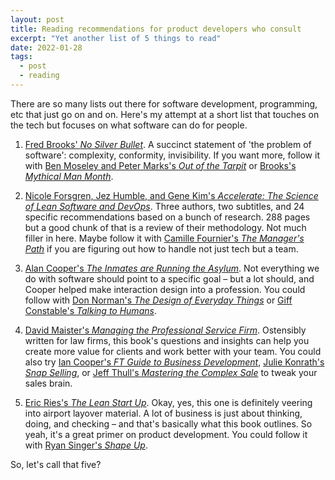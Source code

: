 ```yaml
---
layout: post
title: Reading recommendations for product developers who consult
excerpt: "Yet another list of 5 things to read"
date: 2022-01-28
tags:
  - post
  - reading
---
```


There are so many lists out there for software development, programming, etc that just go on and on.  Here's my attempt at a short list that touches on the tech but focuses on what software can do for people.

1. [Fred Brooks' _No Silver Bullet_](http://worrydream.com/refs/Brooks-NoSilverBullet.pdf).  A succinct statement of 'the problem of software': complexity, conformity, invisibility.  If you want more, follow it with [Ben Moseley and Peter Marks's _Out of the Tarpit_](http://curtclifton.net/papers/MoseleyMarks06a.pdf) or [Brooks's _Mythical Man Month_](https://www.amazon.com/Mythical-Man-Month-Software-Engineering-Anniversary/dp/0201835959).

2. [Nicole Forsgren, Jez Humble, and Gene Kim's _Accelerate: The Science of Lean Software and DevOps_](https://www.amazon.com/Accelerate-Software-Performing-Technology-Organizations/dp/1942788339).  Three authors, two subtitles, and 24 specific recommendations based on a bunch of research. 288 pages but a good chunk of that is a review of their methodology.  Not much filler in here. Maybe follow it with [Camille Fournier's _The Manager's Path_](https://www.amazon.com/Managers-Path-Leaders-Navigating-Growth/dp/1491973897) if you are figuring out how to handle not just tech but a team.

3. [Alan Cooper's _The Inmates are Running the Asylum_](https://www.amazon.com/Inmates-Are-Running-Asylum-Products/dp/0672326140). Not everything we do with software should point to a specific goal – but a lot should, and Cooper helped make interaction design into a profession. You could follow with [Don Norman's _The Design of Everyday Things_](https://www.amazon.com/Design-Everyday-Things-Revised-Expanded/dp/0465050654/ref=sr_1_1?keywords=the+design+of+everyday+things&qid=1643430479&s=books&sprefix=the+desing+o%2Cstripbooks%2C88&sr=1-1) or [Giff Constable's _Talking to Humans_](https://s3.amazonaws.com/TalkingtoHumans/Talking+to+Humans.pdf).

4. [David Maister's _Managing the Professional Service Firm_](https://www.amazon.com/Managing-Professional-Service-David-Maister/dp/0684834316). Ostensibly written for law firms, this book's questions and insights can help you create more value for clients and work better with your team.  You could also try [Ian Cooper's _FT Guide to Business Development_](https://www.amazon.com/Financial-Times-Guide-Business-Development/dp/0273759531), [Julie Konrath's _Snap Selling_](https://www.amazon.com/SNAP-Selling-Business-Frazzled-Customers/dp/1591844703/), or [Jeff Thull's _Mastering the Complex Sale_](https://www.amazon.com/Mastering-Complex-Sale-Compete-Stakes/dp/0470533110) to tweak your sales brain.

5. [Eric Ries's _The Lean Start Up_](https://www.amazon.com/Lean-Startup-Entrepreneurs-Continuous-Innovation/dp/0307887898). Okay, yes, this one is definitely veering into airport layover material.  A lot of business is just about thinking, doing, and checking – and that's basically what this book outlines.  So yeah, it's a great primer on product development. You could follow it with [Ryan Singer's _Shape Up_](https://basecamp.com/shapeup).

So, let's call that five?
